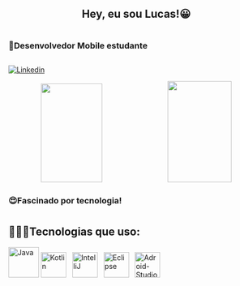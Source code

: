 
<div align="center">  
<h2 style="text-align: center; border-bottom: none;"> Hey, eu sou Lucas!😀</h2>
</div>   

#

<h3>📲Desenvolvedor Mobile estudante
            
<h2 style="text-align: center; border-bottom: none;"></h2>

[![Linkedin](https://img.shields.io/badge/LinkedIn-0077B5?style=for-the-badge&logo=linkedin&logoColor=white)](https://www.linkedin.com/in/lucasferreira09/)

<div align="center">  

  <img width="49%" height="195px" src="https://github-readme-stats.vercel.app/api?username=lucasferreira09&show_icons=true&theme=dark&icon_color=00CFF7FF&border_color=00CFF7FF)](https://github.com/lucasferreira09/github-readme-stats#gh-dark-mode-only">
  <img width="50%" height="200px" src="https://github-readme-stats.vercel.app/api/top-langs/?username=lucasferreira09&layout=compact&title_color=E9E1E1FF&icon_color=00CFF7FF&text_color=c9d1d9&bg_color=0d1117&">
</div>

### 😍Fascinado por tecnologia!

<h1 style="border-bottom: none;"></h2>

## 🧑🏻‍💻Tecnologias que uso: 
<div>
            <img alt="Java" heigh="60" width="60" src="https://cdn.jsdelivr.net/gh/devicons/devicon@latest/icons/java/java-original-wordmark.svg" />
            <img alt="Kotlin" heigh="40" width="50" src="https://cdn.jsdelivr.net/gh/devicons/devicon@latest/icons/kotlin/kotlin-original.svg" />&nbsp;&nbsp;
            <img alt="IntelliJ" heigh="40" width="50" src="https://cdn.jsdelivr.net/gh/devicons/devicon@latest/icons/intellij/intellij-original.svg" />&nbsp;&nbsp;
            <img alt="Eclipse" heigh="40" width="50" src="https://cdn.jsdelivr.net/gh/devicons/devicon@latest/icons/eclipse/eclipse-original.svg" />&nbsp;&nbsp;
            <img alt="Adroid-Studio" heigh="50" width="50" src="https://cdn.jsdelivr.net/gh/devicons/devicon@latest/icons/androidstudio/androidstudio-original.svg" />              
</div>


